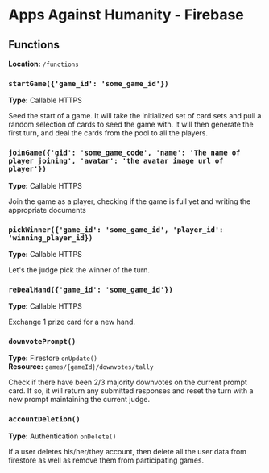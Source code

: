 # Apps Against Humanity - Firebase

## Functions

**Location:** `/functions`

### `startGame({'game_id': 'some_game_id'})`
**Type:** Callable HTTPS

Seed the start of a game. It will take the initialized set of card sets and pull a random selection of cards to seed the game with. It will then generate the first turn, and deal the cards from the pool to all the players.

### `joinGame({'gid': 'some_game_code', 'name': 'The name of player joining', 'avatar': 'the avatar image url of player'})`  
**Type:** Callable HTTPS

Join the game as a player, checking if the game is full yet and writing the appropriate documents

### `pickWinner({'game_id': 'some_game_id', 'player_id': 'winning_player_id})`
**Type:** Callable HTTPS

Let's the judge pick the winner of the turn.

### `reDealHand({'game_id': 'some_game_id'})`
**Type:** Callable HTTPS

Exchange 1 prize card for a new hand.

### `downvotePrompt()`
**Type:** Firestore `onUpdate()`  
**Resource:** `games/{gameId}/downvotes/tally`

Check if there have been 2/3 majority downvotes on the current prompt card. If so, it will return any submitted responses and reset the turn with a new prompt maintaining the current judge.

### `accountDeletion()`
**Type:** Authentication `onDelete()`

If a user deletes his/her/they account, then delete all the user data from firestore as well as remove them from participating games.